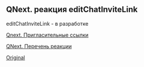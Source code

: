 ## QNext. реакция editChatInviteLink

editChatInviteLink - в разработке







[Qnext. Пригласительные ссылки](/docs-test/admin/invitelink-about)

[QNext. Перечень реакции](/docs-test/reactions)
  
[Original](https://telegra.ph/QNext-admin-reaction-editChatInviteLink-09-25)